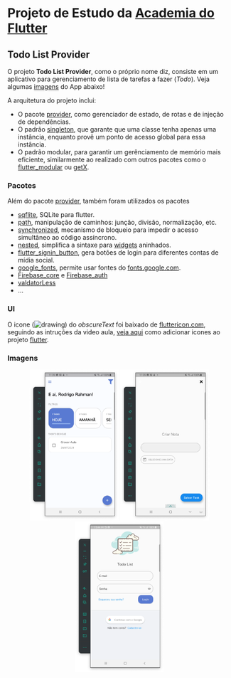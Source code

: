 # Projeto de Estudo da [Academia do Flutter](https://academiadoflutter.com.br/)
## Todo List Provider

O projeto **Todo List Provider**, como o próprio nome diz, consiste em um aplicativo para gerenciamento de lista de tarefas a fazer (*Todo*). Veja algumas [imagens](#imagens) do App abaixo!

A arquitetura do projeto inclui:

- O pacote [provider](https://pub.dev/packages/provider), como gerenciador de estado, de rotas e de injeção de dependências.
- O padrão [singleton](https://refactoring.guru/pt-br/design-patterns/singleton), que garante que uma classe tenha apenas uma instância, enquanto provê um ponto de acesso global para essa instância.
- O padrão modular, para garantir um gerênciamento de memório mais eficiente, similarmente ao realizado com outros pacotes como o [flutter_modular](https://modular.flutterando.com.br/docs/intro) ou [getX](https://github.com/jonataslaw/getx#about-get).

### Pacotes

Além do pacote [provider](https://pub.dev/packages/provider), também foram utilizados os pacotes

- [sqflite](https://pub.dev/packages/sqflite), SQLite para flutter.
- [path](https://pub.dev/packages/path), manipulação de caminhos: junção, divisão, normalização, etc.
- [synchronized](https://pub.dev/packages/synchronized), mecanismo de bloqueio para impedir o acesso simultâneo ao código assíncrono.
- [nested](https://pub.dev/packages/nested), simplifica a sintaxe para [widgets](https://docs.flutter.dev/ui/widgets-intro) aninhados.
- [flutter_signin_button](https://pub.dev/packages/flutter_signin_button), gera botões de login para diferentes contas de mídia social.
- [google_fonts](https://pub.dev/packages/google_fonts), permite usar fontes do [fonts.google.com](https://fonts.google.com/).
- [Firebase_core]() e [Firebase_auth]()
- [valdatorLess]()
- ...

### UI

O icone (<img src="https://icon-library.com/images/eye-icon-png/eye-icon-png-12.jpg" alt="drawing" width="15"/>) do *obscureText* foi baixado de [fluttericon.com](https://www.fluttericon.com/), seguindo as intruções da video aula, [veja aqui](https://medium.com/codechai/how-to-use-custom-icons-in-flutter-834a079d977) como adicionar icones ao projeto [flutter](https://flutter.dev).

### Imagens

<p align="middle">
  <img src="assets/home_screen.png" width="200" />
  <img src="assets/create_todo_screen.png" width="200" /> 
  <img src="assets/login_screen.png" width="200" />
</p>

